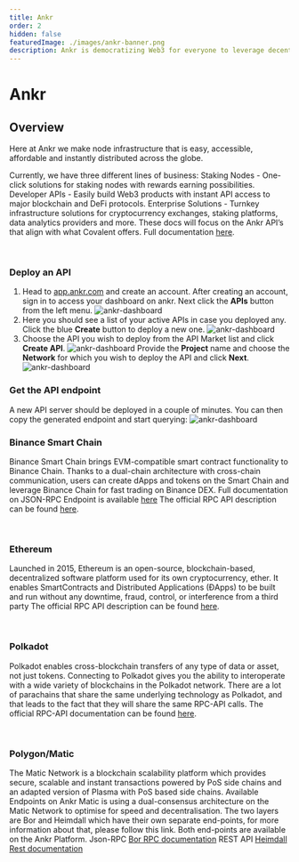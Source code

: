 ```yaml
---
title: Ankr
order: 2
hidden: false
featuredImage: ./images/ankr-banner.png
description: Ankr is democratizing Web3 for everyone to leverage decentralized applications and play an active role in the future internet.
---
```


# Ankr

## Overview

Here at Ankr we make node infrastructure that is easy, accessible, affordable and instantly distributed across the globe.
 
Currently, we have three different lines of business:
Staking Nodes - One-click solutions for staking nodes with rewards earning possibilities.
Developer APIs - Easily build Web3 products with instant API access to major blockchain and DeFi protocols.
Enterprise Solutions - Turnkey infrastructure solutions for cryptocurrency exchanges, staking platforms, data analytics providers and more.
These docs will focus on the Ankr API’s that align with what Covalent offers. Full documentation [here](https://docs.ankr.com/).

&nbsp;

### Deploy an API
1. Head to [app.ankr.com](app.ankr.com) and create an account. After creating an account, sign in to access your dashboard on ankr. Next click the **APIs** button from the left menu.
![ankr-dashboard](../images/ankr/dashboard.png)
2. Here you should see a list of your active APIs in case you deployed any. Click the blue **Create** button to deploy a new one.
![ankr-dashboard](../images/ankr/create.png)
3. Choose the API you wish to deploy from the API Market list and click **Create API**.
![ankr-dashboard](../images/ankr/deploy.png)
Provide the **Project** name and choose the **Network** for which you wish to deploy the API and click **Next**.
![ankr-dashboard](../images/ankr/network.png)
### Get the API endpoint
A new API server should be deployed in a couple of minutes. You can then copy the generated endpoint and start querying:
![ankr-dashboard](../images/ankr/endpoint.png)
&nbsp;

### Binance Smart Chain
Binance Smart Chain brings EVM-compatible smart contract functionality to Binance Chain. Thanks to a dual-chain architecture with cross-chain communication, users can create dApps and tokens on the Smart Chain and leverage Binance Chain for fast trading on Binance DEX.
Full documentation on JSON-RPC Endpoint is available [here](https://docs.binance.org/smart-chain/developer/rpc.html)
The official RPC API description can be found [here](https://eth.wiki/json-rpc/API).

&nbsp;
 
### Ethereum
Launched in 2015, Ethereum is an open-source, blockchain-based, decentralized software platform used for its own cryptocurrency, ether. It enables SmartContracts and Distributed Applications (ĐApps) to be built and run without any downtime, fraud, control, or interference from a third party
The official RPC API description can be found [here](https://eth.wiki/json-rpc/API).

&nbsp;

### Polkadot
Polkadot enables cross-blockchain transfers of any type of data or asset, not just tokens. Connecting to Polkadot gives you the ability to interoperate with a wide variety of blockchains in the Polkadot network.
There are a lot of parachains that share the same underlying technology as Polkadot, and that leads to the fact that they will share the same RPC-API calls.
The official RPC-API documentation can be found [here](https://polkadot.js.org/docs/api/).
 
&nbsp;

### Polygon/Matic
The Matic Network is a blockchain scalability platform which provides secure, scalable and instant transactions powered by PoS side chains and an adapted version of Plasma with PoS based side chains.
Available Endpoints on Ankr
Matic is using a dual-consensus architecture on the Matic Network to optimise for speed and decentralisation. The two layers are Bor and Heimdall which have their own separate end-points, for more information about that, please follow this link.
Both end-points are available on the Ankr Platform.
Json-RPC
[Bor RPC documentation](https://eth.wiki/json-rpc/API)
REST API
[Heimdall Rest documentation](https://docs.tendermint.com/master/rpc/)
